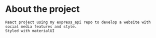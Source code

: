 # About the project
    React project using my express_api repo to develop a website with social media features and style.
    Styled with materialUI